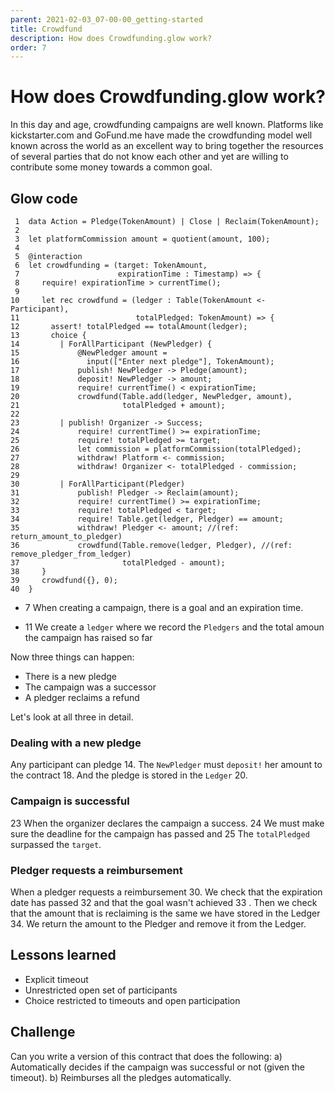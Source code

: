 ```yaml
---
parent: 2021-02-03_07-00-00_getting-started
title: Crowdfund
description: How does Crowdfunding.glow work?
order: 7
---
```

# How does Crowdfunding.glow work?

In this day and age, crowdfunding campaigns are well known.
Platforms like kickstarter.com and GoFund.me have made the crowdfunding model well known across the world
as an excellent way to bring together the resources of several parties that do not know each other
and yet are willing to contribute some money towards a common goal.


## Glow code

     1  data Action = Pledge(TokenAmount) | Close | Reclaim(TokenAmount);
     2
     3  let platformCommission amount = quotient(amount, 100);
     4
     5  @interaction
     6  let crowdfunding = (target: TokenAmount,
     7                      expirationTime : Timestamp) => {
     8     require! expirationTime > currentTime();
     9
    10     let rec crowdfund = (ledger : Table(TokenAmount <- Participant),
    11                          totalPledged: TokenAmount) => {
    12       assert! totalPledged == totalAmount(ledger);
    13       choice {
    14         | ForAllParticipant (NewPledger) {
    15             @NewPledger amount =
    16               input(["Enter next pledge"], TokenAmount);
    17             publish! NewPledger -> Pledge(amount);
    18             deposit! NewPledger -> amount;
    19             require! currentTime() < expirationTime;
    20             crowdfund(Table.add(ledger, NewPledger, amount),
    21                       totalPledged + amount);
    22
    23         | publish! Organizer -> Success;
    24             require! currentTime() >= expirationTime;
    25             require! totalPledged >= target;
    26             let commission = platformCommission(totalPledged);
    27             withdraw! Platform <- commission;
    28             withdraw! Organizer <- totalPledged - commission;
    29
    30         | ForAllParticipant(Pledger)
    31             publish! Pledger -> Reclaim(amount);
    32             require! currentTime() >= expirationTime;
    33             require! totalPledged < target;
    34             require! Table.get(ledger, Pledger) == amount;
    35             withdraw! Pledger <- amount; //(ref: return_amount_to_pledger)
    36             crowdfund(Table.remove(ledger, Pledger), //(ref: remove_pledger_from_ledger)
    37                       totalPledged - amount);
    38     }
    39     crowdfund({}, 0);
    40  }

-   7 When creating a campaign, there is a goal and an expiration time.

-   11 We create a `ledger` where we record the `Pledgers` and the total amoun the campaign has raised so far

Now three things can happen:

-   There is a new pledge
-   The campaign was a successor
-   A pledger reclaims a refund

Let's look at all three in detail.


### Dealing with a new pledge

Any participant can pledge 14.
The `NewPledger` must `deposit!` her amount to the contract 18.
And the pledge is stored in the `Ledger` 20.


### Campaign is successful

23 When the organizer declares the campaign a success.
24 We must make sure the deadline for the campaign has passed and
25 The `totalPledged` surpassed the `target`.


### Pledger requests a reimbursement

When a pledger requests a reimbursement 30.
We check that the expiration date has passed 32 and
that the goal wasn't achieved  33 .
Then we check that the amount that is reclaiming is the same we have stored in the Ledger 34.
We return the amount to the Pledger and remove it from the Ledger.


## Lessons learned

-   Explicit timeout
-   Unrestricted open set of participants
-   Choice restricted to timeouts and open participation


## Challenge

Can you write a version of this contract that does the following:
a) Automatically decides if the campaign was successful or not (given the timeout).
b) Reimburses all the pledges automatically.
